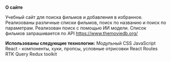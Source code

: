 **О сайте**

Учебный сайт для поиска фильмов и добавления в избранное.
Реализованы различные списки фильмов, поиск по названию и поиск по параметрам.
Реализован поиск с помощью ИИ модели.
Список фильмов запрашивается по API https://www.themoviedb.org/

**Использованы следующие технологии:**
Модульный CSS
JavaScript
React - компоненты, хуки, пропсы, условные отрисовки
React Routes
RTK Query
Redux toolkit
